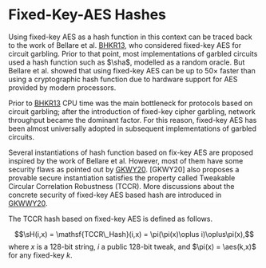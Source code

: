 # Fixed-Key-AES Hashes
Using fixed-key AES as a hash function in this context can be traced back to the work of Bellare et al. [BHKR13](https://eprint.iacr.org/2013/426.pdf), who considered fixed-key AES for circuit garbling. Prior to that point, most implementations of garbled circuits used a hash function such as $\sha$, modelled as a random oracle. But Bellare et al. showed that using fixed-key AES can be up to $50\times$ faster than using a cryptographic hash function due to hardware support for AES provided by modern processors.

Prior to [BHKR13](https://eprint.iacr.org/2013/426.pdf) CPU time was the main bottleneck for protocols based on circuit garbling; after the introduction of fixed-key cipher garbling, network throughput became the dominant factor. For this reason, fixed-key AES has been almost universally adopted in subsequent implementations of garbled circuits.

Several instantiations of hash function based on fix-key AES are proposed inspired by the work of Bellare et al. However, most of them have some security flaws as pointed out by [GKWY20](https://eprint.iacr.org/2019/074.pdf). [GKWY20] also proposes a provable secure instantiation satisfies the property called Tweakable Circular Correlation Robustness (TCCR). More discussions about the concrete security of fixed-key AES based hash are introduced in [GKWWY20](https://eprint.iacr.org/2019/1168.pdf).

The TCCR hash based on fixed-key AES is defined as follows.

$$\sH(i,x) = \mathsf{TCCR\_Hash}(i,x) = \pi(\pi(x)\oplus i)\oplus\pi(x),$$
where $x$ is a $128$-bit string, $i$ a public $128$-bit $\mathsf{tweak}$, and $\pi(x) = \aes(k,x)$ for any fixed-key $k$.